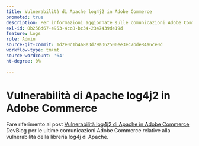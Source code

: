 ```yaml
---
title: Vulnerabilità di Apache log4j2 in Adobe Commerce
promoted: true
description: Per informazioni aggiornate sulle comunicazioni Adobe Commerce relative alla vulnerabilità della libreria Apache log4j2 in Adobe Commerce, consulta il post su DevBlog [Apache Log4j2 Vulnerabilità in](https://community.magento.com/t5/Magento-DevBlog/Apache-Log4j2-Vulnerability-in-Adobe-Commerce/ba-p/488683).
exl-id: 0b256d67-e953-4cc8-bc34-2347439de19d
feature: Logs
role: Admin
source-git-commit: 1d2e0c1b4a8e3d79a362500ee3ec7bde84a6ce0d
workflow-type: tm+mt
source-wordcount: '64'
ht-degree: 0%

---
```


# Vulnerabilità di Apache log4j2 in Adobe Commerce

Fare riferimento al post [Vulnerabilità log4j2 di Apache in Adobe Commerce](https://community.magento.com/t5/Magento-DevBlog/Apache-Log4j2-Vulnerability-in-Adobe-Commerce/ba-p/488683) DevBlog per le ultime comunicazioni Adobe Commerce relative alla vulnerabilità della libreria log4j di Apache.
